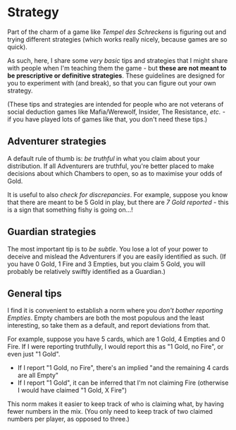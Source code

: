 # Strategy

Part of the charm of a game like *Tempel des Schreckens* is figuring out and trying different strategies (which works really nicely, because games are so quick).

As such, here, I share some *very basic* tips and strategies that I might share with people when I'm teaching them the game - but **these are not meant to be prescriptive or definitive strategies**. These guidelines are designed for you to experiment with (and break), so that you can figure out your own strategy.

(These tips and strategies are intended for people who are not veterans of social deduction games like Mafia/Werewolf, Insider, The Resistance, *etc.* - if you have played lots of games like that, you don't need these tips.)

## Adventurer strategies

A default rule of thumb is: *be truthful* in what you claim about your distribution. If all Adventurers are truthful, you're better placed to make decisions about which Chambers to open, so as to maximise your odds of Gold.

It is useful to also *check for discrepancies*. For example, suppose you know that there are meant to be 5 Gold in play, but there are *7 Gold reported* - this is a sign that something fishy is going on...!

## Guardian strategies

The most important tip is to *be subtle*. You lose a lot of your power to deceive and mislead the Adventurers if you are easily identified as such. (If you have 0 Gold, 1 Fire and 3 Empties, but you claim 5 Gold, you will probably be relatively swiftly identified as a Guardian.)

## General tips

I find it is convenient to establish a norm where you *don't bother reporting Empties*. Empty chambers are both the most populous and the least interesting, so take them as a default, and report deviations from that.

For example, suppose you have 5 cards, which are 1 Gold, 4 Empties and 0 Fire. If I were reporting truthfully, I would report this as "1 Gold, no Fire", or even just "1 Gold".
- If I report "1 Gold, no Fire", there's an implied "and the remaining 4 cards are all Empty"
- If I report "1 Gold", it can be inferred that I'm not claiming Fire (otherwise I would have claimed "1 Gold, X Fire")

This norm makes it easier to keep track of who is claiming what, by having fewer numbers in the mix. (You only need to keep track of two claimed numbers per player, as opposed to three.)
